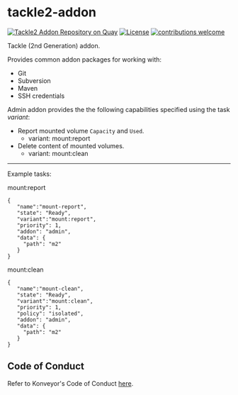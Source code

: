 # tackle2-addon

[![Tackle2 Addon Repository on Quay](https://quay.io/repository/konveyor/tackle2-addon/status "Tackle2 Addon Repository on Quay")](https://quay.io/repository/konveyor/tackle2-addon) [![License](http://img.shields.io/:license-apache-blue.svg)](http://www.apache.org/licenses/LICENSE-2.0.html) [![contributions welcome](https://img.shields.io/badge/contributions-welcome-brightgreen.svg?style=flat)](https://github.com/konveyor/tackle2-addon/pulls)

Tackle (2nd Generation) addon.

Provides common addon packages for working with:
- Git
- Subversion
- Maven
- SSH credentials

Admin addon provides the the following capabilities specified using
the task _variant_:
- Report mounted volume `Capacity` and `Used`.
  - variant: mount:report
- Delete content of mounted volumes.
  - variant: mount:clean

---

Example tasks:

mount:report
```
{
   "name":"mount-report",
   "state": "Ready",
   "variant":"mount:report",
   "priority": 1,
   "addon": "admin",
   "data": {
     "path": "m2"
   }
}
```

mount:clean
```
{
   "name":"mount-clean",
   "state": "Ready",
   "variant":"mount:clean",
   "priority": 1,
   "policy": "isolated",
   "addon": "admin",
   "data": {
     "path": "m2"
   }
}
```


## Code of Conduct
Refer to Konveyor's Code of Conduct [here](https://github.com/konveyor/community/blob/main/CODE_OF_CONDUCT.md).
